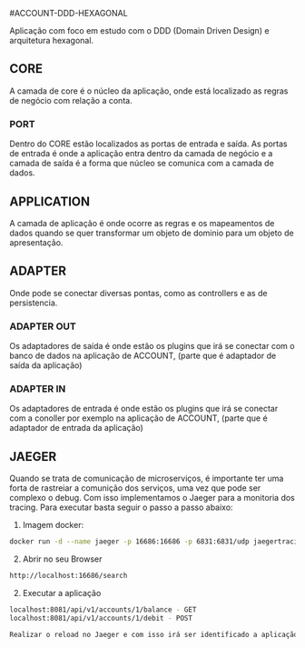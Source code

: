 #ACCOUNT-DDD-HEXAGONAL

Aplicação com foco em estudo com o DDD (Domain Driven Design) e arquitetura hexagonal.

## CORE
A camada de core é o núcleo da aplicação, onde está localizado as regras de negócio com relação a conta.

### PORT
Dentro do CORE estão localizados as portas de entrada e saída. As portas de entrada é onde a aplicação
entra dentro da camada de negócio e a camada de saída é a forma que núcleo se comunica com a camada de dados.

## APPLICATION
A camada de aplicação é onde ocorre as regras e os mapeamentos de dados quando se quer transformar um objeto de dominio
para um objeto de apresentação.

## ADAPTER
Onde pode se conectar diversas pontas, como as controllers e as de persistencia.

### ADAPTER OUT
Os adaptadores de saída é onde estão os plugins que irá se conectar com o banco de dados na aplicação de ACCOUNT,
(parte que é adaptador de saída da aplicação)

### ADAPTER IN
Os adaptadores de entrada é onde estão os plugins que irá se conectar com a conoller por exemplo na aplicação de ACCOUNT,
(parte que é adaptador de entrada da aplicação)

## JAEGER
Quando se trata de comunicação de microserviços, é importante ter uma forta de rastreiar a comunição dos serviços, uma vez que pode
ser complexo o debug. Com isso implementamos o Jaeger para a monitoria dos tracing.
Para executar basta seguir o passo a passo abaixo:

1. Imagem docker:
```bash
docker run -d --name jaeger -p 16686:16686 -p 6831:6831/udp jaegertracing/all-in-one:1.22
```

2. Abrir no seu Browser
```bash
http://localhost:16686/search
```

2. Executar a aplicação
```bash
localhost:8081/api/v1/accounts/1/balance - GET
localhost:8081/api/v1/accounts/1/debit - POST

Realizar o reload no Jaeger e com isso irá ser identificado a aplicação 
```